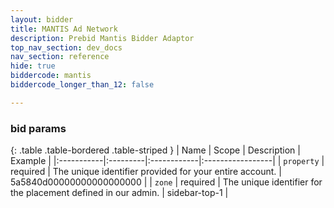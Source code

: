 ```yaml
---
layout: bidder
title: MANTIS Ad Network
description: Prebid Mantis Bidder Adaptor
top_nav_section: dev_docs
nav_section: reference
hide: true
biddercode: mantis
biddercode_longer_than_12: false

---
```


### bid params

{: .table .table-bordered .table-striped }
| Name | Scope | Description | Example |
|:-----------|:---------|:------------|:-----------------|
| `property` | required | The unique identifier provided for your entire account. | 5a5840d00000000000000000 |
| `zone` | required | The unique identifier for the placement defined in our admin. | sidebar-top-1 |